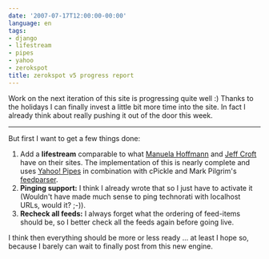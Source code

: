 ```yaml
---
date: '2007-07-17T12:00:00-00:00'
language: en
tags:
- django
- lifestream
- pipes
- yahoo
- zerokspot
title: zerokspot v5 progress report
---
```



Work on the next iteration of this site is progressing quite well :) Thanks to the holidays I can finally invest a little bit more time into the site. In fact I already think about really pushing it out of the door this week. 



-------------------------------



But first I want to get a few things done:

1. Add a **lifestream** comparable to what [Manuela Hoffmann](http://www.manuela-hoffmann.info/stream/) and [Jeff Croft](http://www2.jeffcroft.com/stream/) have on their sites. The implementation of this is nearly complete and uses [Yahoo! Pipes](http://pipes.yahoo.com/) in combination with cPickle and Mark Pilgrim's [feedparser](http://feedparser.org/).
2. **Pinging support:** I think I already wrote that so I just have to activate it (Wouldn't have made much sense to ping technorati with localhost URLs, would it? ;-)).
3. **Recheck all feeds:** I always forget what the ordering of feed-items should be, so I better check all the feeds again before going live.

I think then everything should be more or less ready ... at least I hope so, because I barely can wait to finally post from this new engine.